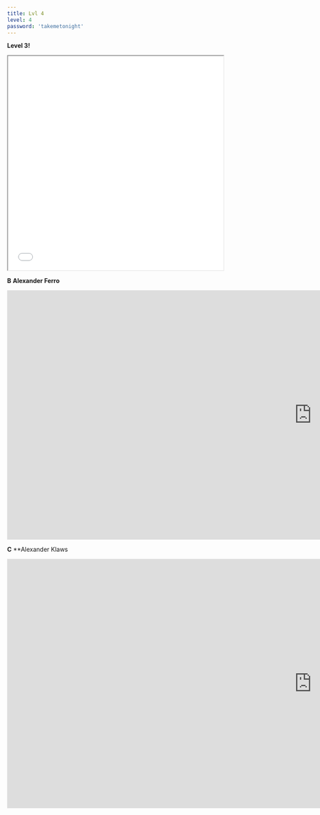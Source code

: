 ```yaml
---
title: Lvl 4
level: 4
password: 'takemetonight'
---
```


**Level 3!**
<iframe src='/Level3.png' width='100%' height='500px'>

**A**
**Alexander Marcus**
<iframe width="1424" height="582" src="https://www.youtube.com/embed/DHHAR1S_eKA" title="YouTube video player" frameborder="0" allow="accelerometer; autoplay; clipboard-write; encrypted-media; gyroscope; picture-in-picture" allowfullscreen></iframe>

**B**
**Alexander Ferro**
<iframe width="1424" height="582" src="https://www.youtube.com/embed/BAEid5SlPC0" title="YouTube video player" frameborder="0" allow="accelerometer; autoplay; clipboard-write; encrypted-media; gyroscope; picture-in-picture" allowfullscreen></iframe>

**C**
**Alexander Klaws
<iframe width="1424" height="582" src="https://www.youtube.com/embed/DmgDOFtzRFA" title="YouTube video player" frameborder="0" allow="accelerometer; autoplay; clipboard-write; encrypted-media; gyroscope; picture-in-picture" allowfullscreen></iframe>
